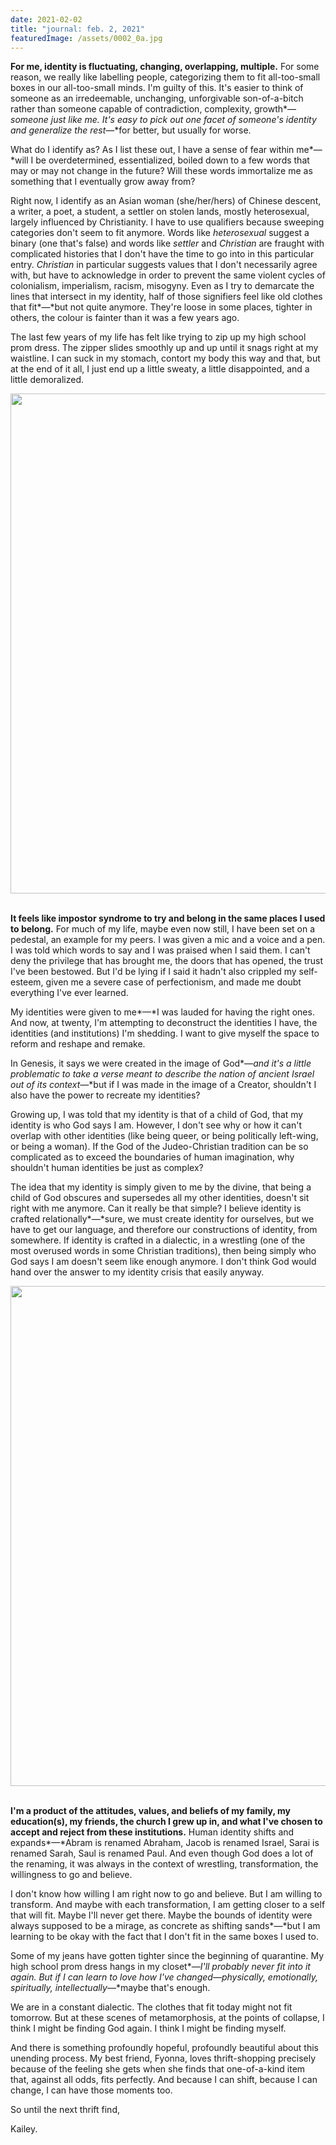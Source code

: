 ```yaml
---
date: 2021-02-02
title: "journal: feb. 2, 2021"
featuredImage: /assets/0002_0a.jpg
---
```

**For me, identity is fluctuating, changing, overlapping, multiple.** For some reason, we really like labelling people, categorizing them to fit all-too-small boxes in our all-too-small minds. I'm guilty of this. It's easier to think of someone as an irredeemable, unchanging, unforgivable son-of-a-bitch rather than someone capable of contradiction, complexity, growth*—*someone just like me. It's easy to pick out one facet of someone's identity and generalize the rest*—*for better, but usually for worse.

What do I identify as? As I list these out, I have a sense of fear within me*—*will I be overdetermined, essentialized, boiled down to a few words that may or may not change in the future? Will these words immortalize me as something that I eventually grow away from?

Right now, I identify as an Asian woman (she/her/hers) of Chinese descent, a writer, a poet, a student, a settler on stolen lands, mostly heterosexual, largely influenced by Christianity. I have to use qualifiers because sweeping categories don't seem to fit anymore. Words like *heterosexual* suggest a binary (one that's false) and words like *settler* and *Christian* are fraught with complicated histories that I don't have the time to go into in this particular entry. *Christian* in particular suggests values that I don't necessarily agree with, but have to acknowledge in order to prevent the same violent cycles of colonialism, imperialism, racism, misogyny. Even as I try to demarcate the lines that intersect in my identity, half of those signifiers feel like old clothes that fit*—*but not quite anymore. They're loose in some places, tighter in others, the colour is fainter than it was a few years ago.

The last few years of my life has felt like trying to zip up my high school prom dress. The zipper slides smoothly up and up until it snags right at my waistline. I can suck in my stomach, contort my body this way and that, but at the end of it all, I just end up a little sweaty, a little disappointed, and a little demoralized.

<img src="/assets/rcsgrad18-264.jpg" width="800" style="display: block; margin-left: auto; margin-right: auto; max-width: 100%"/>
<br/> 

**It feels like impostor syndrome to try and belong in the same places I used to belong.** For much of my life, maybe even now still, I have been set on a pedestal, an example for my peers. I was given a mic and a voice and a pen. I was told which words to say and I was praised when I said them. I can't deny the privilege that has brought me, the doors that has opened, the trust I've been bestowed. But I'd be lying if I said it hadn't also crippled my self-esteem, given me a severe case of perfectionism, and made me doubt everything I've ever learned.

My identities were given to me*—*I was lauded for having the right ones. And now, at twenty, I'm attempting to deconstruct the identities I have, the identities (and institutions) I'm shedding. I want to give myself the space to reform and reshape and remake.

In Genesis, it says we were created in the image of God*—*and it's a little problematic to take a verse meant to describe the nation of ancient Israel out of its context*—*but if I was made in the image of a Creator, shouldn't I also have the power to recreate my identities?

Growing up, I was told that my identity is that of a child of God, that my identity is who God says I am. However, I don't see why or how it can't overlap with other identities (like being queer, or being politically left-wing, or being a woman). If the God of the Judeo-Christian tradition can be so complicated as to exceed the boundaries of human imagination, why shouldn't human identities be just as complex?

The idea that my identity is simply given to me by the divine, that being a child of God obscures and supersedes all my other identities, doesn't sit right with me anymore. Can it really be that simple? I believe identity is crafted relationally*—*sure, we must create identity for ourselves, but we have to get our language, and therefore our constructions of identity, from somewhere. If identity is crafted in a dialectic, in a wrestling (one of the most overused words in some Christian traditions), then being simply who God says I am doesn't seem like enough anymore. I don't think God would hand over the answer to my identity crisis that easily anyway.

<img src="/assets/img_20200605_151523.jpg" width="800" style="display: block; margin-left: auto; margin-right: auto; max-width: 100%"/>
<br/> 

**I'm a product of the attitudes, values, and beliefs of my family, my education(s), my friends, the church I grew up in, and what I've chosen to accept and reject from these institutions.** Human identity shifts and expands*—*Abram is renamed Abraham, Jacob is renamed Israel, Sarai is renamed Sarah, Saul is renamed Paul. And even though God does a lot of the renaming, it was always in the context of wrestling, transformation, the willingness to go and believe.

I don't know how willing I am right now to go and believe. But I am willing to transform. And maybe with each transformation, I am getting closer to a self that will fit. Maybe I'll never get there. Maybe the bounds of identity were always supposed to be a mirage, as concrete as shifting sands*—*but I am learning to be okay with the fact that I don't fit in the same boxes I used to.

Some of my jeans have gotten tighter since the beginning of quarantine. My high school prom dress hangs in my closet*—*I'll probably never fit into it again. But if I can learn to love how I've changed*—*physically, emotionally, spiritually, intellectually*—*maybe that's enough.

We are in a constant dialectic. The clothes that fit today might not fit tomorrow. But at these scenes of metamorphosis, at the points of collapse, I think I might be finding God again. I think I might be finding myself.

And there is something profoundly hopeful, profoundly beautiful about this unending process. My best friend, Fyonna, loves thrift-shopping precisely because of the feeling she gets when she finds that one-of-a-kind item that, against all odds, fits perfectly. And because I can shift, because I can change, I can have those moments too. 

So until the next thrift find,

Kailey.